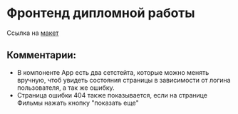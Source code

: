 # Фронтенд дипломной работы

Ссылка на [макет](https://disk.yandex.ru/d/ETO8bLDJ-DJrsA)

## Комментарии:

- В компоненте App есть два сетстейта, которые можно менять вручную, чтоб увидеть состояния страницы в зависимости от логина пользователя, а так же ошибку.
- Страница ошибки 404 также показывается, если на странице Фильмы нажать кнопку "показать еще"
